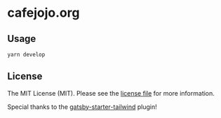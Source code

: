 # cafejojo.org

## Usage
```sh
yarn develop
```

## License
The MIT License (MIT). Please see the [license file](LICENSE) for more information.

Special thanks to the [gatsby-starter-tailwind](https://github.com/taylorbryant/gatsby-starter-tailwind/blob/master/LICENSE.md) plugin!
